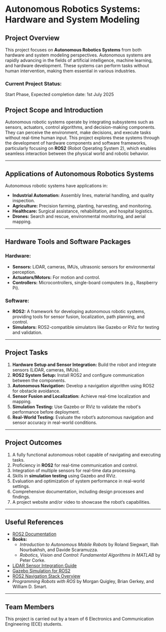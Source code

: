 # Autonomous Robotics Systems: Hardware and System Modeling

## Project Overview

This project focuses on **Autonomous Robotics Systems** from both hardware and system modeling perspectives. Autonomous systems are rapidly advancing in the fields of artificial intelligence, machine learning, and hardware development. These systems can perform tasks without human intervention, making them essential in various industries.

### Current Project Status:
Start Phase, Expected completion date: 1st July 2025

## Project Scope and Introduction

Autonomous robotic systems operate by integrating subsystems such as sensors, actuators, control algorithms, and decision-making components. They can perceive the environment, make decisions, and execute tasks without real-time human input. This project explores these systems through the development of hardware components and software frameworks, particularly focusing on **ROS2** (Robot Operating System 2), which enables seamless interaction between the physical world and robotic behavior.

---

## Applications of Autonomous Robotics Systems

Autonomous robotic systems have applications in:
- **Industrial Automation:** Assembly lines, material handling, and quality inspection.
- **Agriculture:** Precision farming, planting, harvesting, and monitoring.
- **Healthcare:** Surgical assistance, rehabilitation, and hospital logistics.
- **Drones:** Search and rescue, environmental monitoring, and aerial mapping.

---

## Hardware Tools and Software Packages

### Hardware:
- **Sensors:** LiDAR, cameras, IMUs, ultrasonic sensors for environmental perception.
- **Actuators/Motors:** For motion and control.
- **Controllers:** Microcontrollers, single-board computers (e.g., Raspberry Pi).
  
### Software:
- **ROS2:** A framework for developing autonomous robotic systems, providing tools for sensor fusion, localization, path planning, and control.
- **Simulators:** ROS2-compatible simulators like Gazebo or RViz for testing and validation.

---

## Project Tasks

1. **Hardware Setup and Sensor Integration:** Build the robot and integrate sensors (LiDAR, cameras, IMUs).
2. **ROS2 System Setup:** Install ROS2 and configure communication between the components.
3. **Autonomous Navigation:** Develop a navigation algorithm using ROS2 for obstacle avoidance.
4. **Sensor Fusion and Localization:** Achieve real-time localization and mapping.
5. **Simulation Testing:** Use Gazebo or RViz to validate the robot's performance before deployment.
6. **Real-World Testing:** Evaluate the robot’s autonomous navigation and sensor accuracy in real-world conditions.

---

## Project Outcomes

1. A fully functional autonomous robot capable of navigating and executing tasks.
2. Proficiency in **ROS2** for real-time communication and control.
3. Integration of multiple sensors for real-time data processing.
4. Skills in **simulation testing** using Gazebo and RViz.
5. Evaluation and optimization of system performance in real-world settings.
6. Comprehensive documentation, including design processes and findings.
7. A project website and/or video to showcase the robot’s capabilities.

---

## Useful References

- [ROS2 Documentation](https://docs.ros.org/en/foxy/index.html)
- **Books:**
  - *Introduction to Autonomous Mobile Robots* by Roland Siegwart, Illah Nourbakhsh, and Davide Scaramuzza.
  - *Robotics, Vision and Control: Fundamental Algorithms In MATLAB* by Peter Corke.
- [LiDAR Sensor Integration Guide](https://www.roscomponents.com/en/blog/integrating-lidar-sensors-into-ros)
- [Gazebo Simulation for ROS2](https://gazebosim.org/docs/latest/getstarted/)
- [ROS2 Navigation Stack Overview](https://docs.nav2.org/)
- *Programming Robots with ROS* by Morgan Quigley, Brian Gerkey, and William D. Smart.

---

## Team Members

This project is carried out by a team of 6 Electronics and Communication Engineering (ECE) students.


